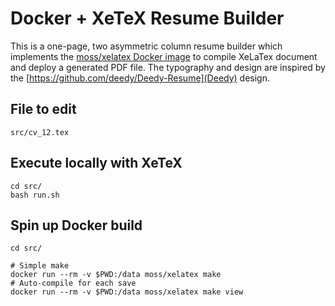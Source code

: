 # Docker + XeTeX Resume Builder

This is a one-page, two asymmetric column resume builder which implements the [moss/xelatex Docker image](https://hub.docker.com/r/moss/xelatex) to compile XeLaTex document and deploy a generated PDF file. The typography and design are inspired by the [https://github.com/deedy/Deedy-Resume](Deedy) design.

## File to edit
```
src/cv_12.tex
```

## Execute locally with XeTeX
```
cd src/
bash run.sh
```

## Spin up Docker build
```
cd src/

# Simple make
docker run --rm -v $PWD:/data moss/xelatex make
# Auto-compile for each save
docker run --rm -v $PWD:/data moss/xelatex make view
```